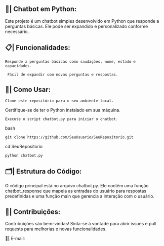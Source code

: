 ## 🤖| Chatbot em Python:
Este projeto é um chatbot simples desenvolvido em Python que responde a perguntas básicas. Ele pode ser expandido e personalizado conforme necessário.

## 📋| Funcionalidades: 
```
Responde a perguntas básicas como saudações, nome, estado e capacidades.
```

```
 Fácil de expandir com novas perguntas e respostas.

```
## 📑| Como Usar:
```
Clone este repositório para o seu ambiente local.
```
Certifique-se de ter o Python instalado em sua máquina.
```
Execute o script chatbot.py para iniciar o chatbot.
```
bash
```
git clone https://github.com/SeuUsuario/SeuRepositorio.git
```
cd SeuRepositorio
```
python chatbot.py
```
## 🗂️|  Estrutura do Código:

O código principal está no arquivo chatbot.py. Ele contém uma função chatbot_response que mapeia as entradas do usuário para respostas predefinidas e uma função main que gerencia a interação com o usuário.

## 🤝| Contribuições:
Contribuições são bem-vindas! Sinta-se à vontade para abrir issues e pull requests para melhorias e novas funcionalidades.
 
   📩| E-mail: 
